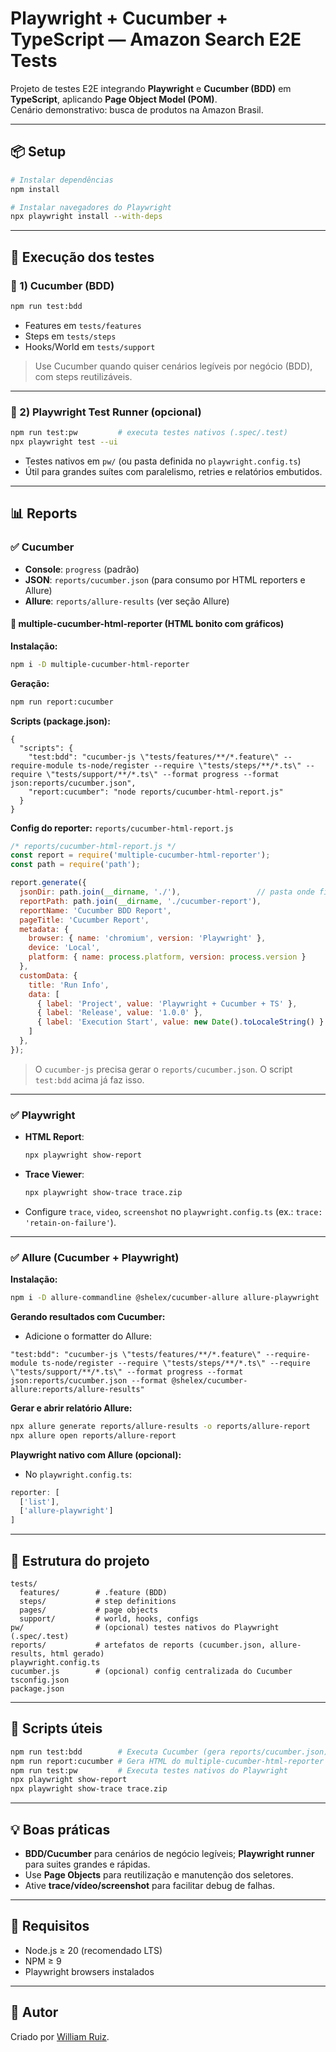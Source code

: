 # Playwright + Cucumber + TypeScript — Amazon Search E2E Tests

Projeto de testes E2E integrando **Playwright** e **Cucumber (BDD)** em **TypeScript**, aplicando **Page Object Model (POM)**.  
Cenário demonstrativo: busca de produtos na Amazon Brasil.

---

## 📦 Setup

```bash
# Instalar dependências
npm install

# Instalar navegadores do Playwright
npx playwright install --with-deps
```

---

## 🚀 Execução dos testes

### 🔹 1) Cucumber (BDD)

```bash
npm run test:bdd
```

- Features em `tests/features`
- Steps em `tests/steps`
- Hooks/World em `tests/support`

> Use Cucumber quando quiser cenários legíveis por negócio (BDD), com steps reutilizáveis.

---

### 🔹 2) Playwright Test Runner (opcional)

```bash
npm run test:pw         # executa testes nativos (.spec/.test)
npx playwright test --ui
```

- Testes nativos em `pw/` (ou pasta definida no `playwright.config.ts`)
- Útil para grandes suítes com paralelismo, retries e relatórios embutidos.

---

## 📊 Reports

### ✅ Cucumber

- **Console**: `progress` (padrão)
- **JSON**: `reports/cucumber.json` (para consumo por HTML reporters e Allure)
- **Allure**: `reports/allure-results` (ver seção Allure)

#### 📄 multiple-cucumber-html-reporter (HTML bonito com gráficos)

**Instalação:**
```bash
npm i -D multiple-cucumber-html-reporter
```

**Geração:**
```bash
npm run report:cucumber
```

**Scripts (package.json):**
```jsonc
{
  "scripts": {
    "test:bdd": "cucumber-js \"tests/features/**/*.feature\" --require-module ts-node/register --require \"tests/steps/**/*.ts\" --require \"tests/support/**/*.ts\" --format progress --format json:reports/cucumber.json",
    "report:cucumber": "node reports/cucumber-html-report.js"
  }
}
```

**Config do reporter:** `reports/cucumber-html-report.js`
```js
/* reports/cucumber-html-report.js */
const report = require('multiple-cucumber-html-reporter');
const path = require('path');

report.generate({
  jsonDir: path.join(__dirname, './'),                 // pasta onde fica cucumber.json (ajuste se necessário)
  reportPath: path.join(__dirname, './cucumber-report'),
  reportName: 'Cucumber BDD Report',
  pageTitle: 'Cucumber Report',
  metadata: {
    browser: { name: 'chromium', version: 'Playwright' },
    device: 'Local',
    platform: { name: process.platform, version: process.version }
  },
  customData: {
    title: 'Run Info',
    data: [
      { label: 'Project', value: 'Playwright + Cucumber + TS' },
      { label: 'Release', value: '1.0.0' },
      { label: 'Execution Start', value: new Date().toLocaleString() }
    ]
  },
});
```

> O `cucumber-js` precisa gerar o `reports/cucumber.json`. O script `test:bdd` acima já faz isso.

---

### ✅ Playwright

- **HTML Report**:
  ```bash
  npx playwright show-report
  ```
- **Trace Viewer**:
  ```bash
  npx playwright show-trace trace.zip
  ```
- Configure `trace`, `video`, `screenshot` no `playwright.config.ts` (ex.: `trace: 'retain-on-failure'`).

---

### ✅ Allure (Cucumber + Playwright)

**Instalação:**
```bash
npm i -D allure-commandline @shelex/cucumber-allure allure-playwright
```

**Gerando resultados com Cucumber:**
- Adicione o formatter do Allure:
```jsonc
"test:bdd": "cucumber-js \"tests/features/**/*.feature\" --require-module ts-node/register --require \"tests/steps/**/*.ts\" --require \"tests/support/**/*.ts\" --format progress --format json:reports/cucumber.json --format @shelex/cucumber-allure:reports/allure-results"
```

**Gerar e abrir relatório Allure:**
```bash
npx allure generate reports/allure-results -o reports/allure-report
npx allure open reports/allure-report
```

**Playwright nativo com Allure (opcional):**
- No `playwright.config.ts`:
```ts
reporter: [
  ['list'],
  ['allure-playwright']
]
```

---

## 📂 Estrutura do projeto

```
tests/
  features/        # .feature (BDD)
  steps/           # step definitions
  pages/           # page objects
  support/         # world, hooks, configs
pw/                # (opcional) testes nativos do Playwright (.spec/.test)
reports/           # artefatos de reports (cucumber.json, allure-results, html gerado)
playwright.config.ts
cucumber.js        # (opcional) config centralizada do Cucumber
tsconfig.json
package.json
```

---

## 🔧 Scripts úteis

```bash
npm run test:bdd        # Executa Cucumber (gera reports/cucumber.json)
npm run report:cucumber # Gera HTML do multiple-cucumber-html-reporter em reports/cucumber-report
npm run test:pw         # Executa testes nativos do Playwright
npx playwright show-report
npx playwright show-trace trace.zip
```

---

## 💡 Boas práticas

- **BDD/Cucumber** para cenários de negócio legíveis; **Playwright runner** para suites grandes e rápidas.
- Use **Page Objects** para reutilização e manutenção dos seletores.
- Ative **trace/vídeo/screenshot** para facilitar debug de falhas.

---

## 📌 Requisitos

- Node.js ≥ 20 (recomendado LTS)  
- NPM ≥ 9  
- Playwright browsers instalados

---

## 📝 Autor

Criado por [William Ruiz](https://github.com/WilliamRuiz).